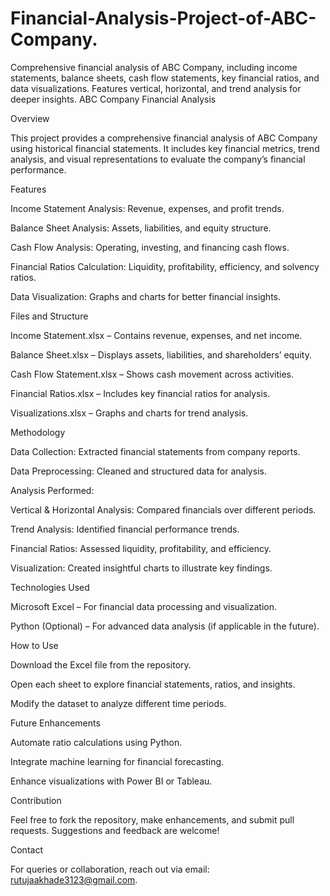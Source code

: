 # Financial-Analysis-Project-of-ABC-Company.
Comprehensive financial analysis of ABC Company, including income statements, balance sheets, cash flow statements, key financial ratios, and data visualizations. Features vertical, horizontal, and trend analysis for deeper insights.
ABC Company Financial Analysis

Overview

This project provides a comprehensive financial analysis of ABC Company using historical financial statements. It includes key financial metrics, trend analysis, and visual representations to evaluate the company’s financial performance.

Features

Income Statement Analysis: Revenue, expenses, and profit trends.

Balance Sheet Analysis: Assets, liabilities, and equity structure.

Cash Flow Analysis: Operating, investing, and financing cash flows.

Financial Ratios Calculation: Liquidity, profitability, efficiency, and solvency ratios.

Data Visualization: Graphs and charts for better financial insights.

Files and Structure

Income Statement.xlsx – Contains revenue, expenses, and net income.

Balance Sheet.xlsx – Displays assets, liabilities, and shareholders’ equity.

Cash Flow Statement.xlsx – Shows cash movement across activities.

Financial Ratios.xlsx – Includes key financial ratios for analysis.

Visualizations.xlsx – Graphs and charts for trend analysis.

Methodology

Data Collection: Extracted financial statements from company reports.

Data Preprocessing: Cleaned and structured data for analysis.

Analysis Performed:

Vertical & Horizontal Analysis: Compared financials over different periods.

Trend Analysis: Identified financial performance trends.

Financial Ratios: Assessed liquidity, profitability, and efficiency.

Visualization: Created insightful charts to illustrate key findings.

Technologies Used

Microsoft Excel – For financial data processing and visualization.

Python (Optional) – For advanced data analysis (if applicable in the future).

How to Use

Download the Excel file from the repository.

Open each sheet to explore financial statements, ratios, and insights.

Modify the dataset to analyze different time periods.

Future Enhancements

Automate ratio calculations using Python.

Integrate machine learning for financial forecasting.

Enhance visualizations with Power BI or Tableau.

Contribution

Feel free to fork the repository, make enhancements, and submit pull requests. Suggestions and feedback are welcome!

Contact

For queries or collaboration, reach out via email: rutujaakhade3123@gmail.com.

